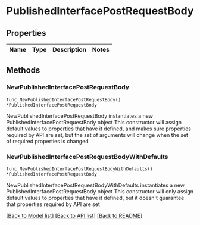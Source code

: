 # PublishedInterfacePostRequestBody

## Properties

Name | Type | Description | Notes
------------ | ------------- | ------------- | -------------

## Methods

### NewPublishedInterfacePostRequestBody

`func NewPublishedInterfacePostRequestBody() *PublishedInterfacePostRequestBody`

NewPublishedInterfacePostRequestBody instantiates a new PublishedInterfacePostRequestBody object
This constructor will assign default values to properties that have it defined,
and makes sure properties required by API are set, but the set of arguments
will change when the set of required properties is changed

### NewPublishedInterfacePostRequestBodyWithDefaults

`func NewPublishedInterfacePostRequestBodyWithDefaults() *PublishedInterfacePostRequestBody`

NewPublishedInterfacePostRequestBodyWithDefaults instantiates a new PublishedInterfacePostRequestBody object
This constructor will only assign default values to properties that have it defined,
but it doesn't guarantee that properties required by API are set


[[Back to Model list]](../README.md#documentation-for-models) [[Back to API list]](../README.md#documentation-for-api-endpoints) [[Back to README]](../README.md)


